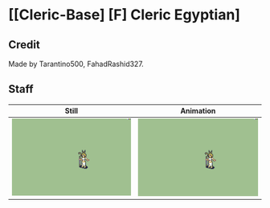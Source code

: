 # [\[Cleric-Base\] \[F\] Cleric Egyptian]

## Credit

Made by Tarantino500, FahadRashid327.
	
## Staff

| Still | Animation |
| :---: | :-------: |
| ![Staff still](./Staff_000.png) | ![Staff animation](./Staff.gif) |
